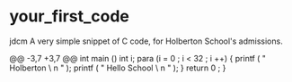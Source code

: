# your_first_code
jdcm
A very simple snippet of C code, for Holberton School's admissions.

@@ -3,7 +3,7 @@ int main ()
  int i;
  para (i = 0 ; i < 32 ; i ++)
  {
    printf ( " Holberton \ n " );
    printf ( " Hello School \ n " );
  }
  return  0 ;
}
